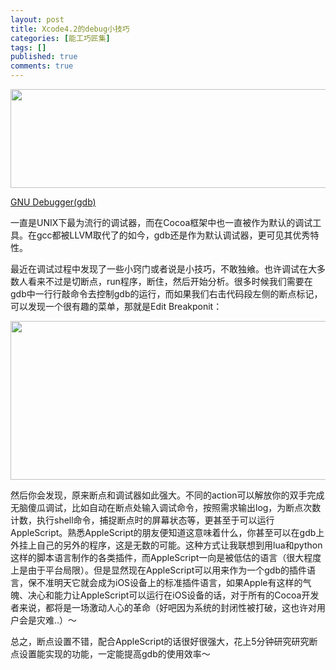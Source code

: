 ```yaml
---
layout: post
title: Xcode4.2的debug小技巧
categories: [能工巧匠集]
tags: []
published: true
comments: true
---
```

<a href="http://www.onevcat.com/wp-content/uploads/2011/11/debug1.png"><img class="aligncenter size-full wp-image-308" title="debug" src="http://www.onevcat.com/wp-content/uploads/2011/11/debug1.png" alt="" width="826" height="158" /></a>

<a href="http://en.wikipedia.org/wiki/Gdb">GNU Debugger(gdb)</a>

一直是UNIX下最为流行的调试器，而在Cocoa框架中也一直被作为默认的调试工具。在gcc都被LLVM取代了的如今，gdb还是作为默认调试器，更可见其优秀特性。

最近在调试过程中发现了一些小窍门或者说是小技巧，不敢独飨。也许调试在大多数人看来不过是切断点，run程序，断住，然后开始分析。很多时候我们需要在gdb中一行行敲命令去控制gdb的运行，而如果我们右击代码段左侧的断点标记，可以发现一个很有趣的菜单，那就是Edit Breakponit：

<a href="http://www.onevcat.com/wp-content/uploads/2011/11/debug-2.png"><img class="aligncenter size-full wp-image-309" title="debug-2" src="http://www.onevcat.com/wp-content/uploads/2011/11/debug-2.png" alt="" width="530" height="254" /></a>

然后你会发现，原来断点和调试器如此强大。不同的action可以解放你的双手完成无脑傻瓜调试，比如自动在断点处输入调试命令，按照需求输出log，为断点次数计数，执行shell命令，捕捉断点时的屏幕状态等，更甚至于可以运行AppleScript。熟悉AppleScript的朋友便知道这意味着什么，你甚至可以在gdb上外挂上自己的另外的程序，这是无数的可能。这种方式让我联想到用lua和python这样的脚本语言制作的各类插件，而AppleScript一向是被低估的语言（很大程度上是由于平台局限）。但是显然现在AppleScript可以用来作为一个gdb的插件语言，保不准明天它就会成为iOS设备上的标准插件语言，如果Apple有这样的气魄、决心和能力让AppleScript可以运行在iOS设备的话，对于所有的Cocoa开发者来说，都将是一场激动人心的革命（好吧因为系统的封闭性被打破，这也许对用户会是灾难..）～

总之，断点设置不错，配合AppleScript的话很好很强大，花上5分钟研究研究断点设置能实现的功能，一定能提高gdb的使用效率～
